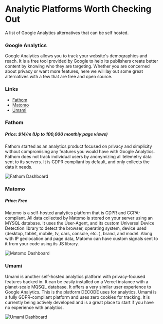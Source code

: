 # Analytic Platforms Worth Checking Out
A list of Google Analytics alternatives that can be self hosted.

### Google Analytics
Google Analytics allows you to track your website's demographics and reach. It is a free tool provided by Google to help its publishers create better content by knowing who they are targeting. Whether you are concerned about privacy or want more features, here we will lay out some great alternatives with a few that are free and open source.

### Links
* [Fathom](https://usefathom.com/)
* [Matomo](https://matomo.org/)
* [Umami](https://umami.is/)

### Fathom
##### Price: $14/m (Up to 100,000 monthly page views)
Fathom started as an analytics product focused on privacy and simplicity without compromising any features you would have with Google Analytics. Fathom does not track individual users by anonymizing all telemetry data sent to its servers. It is GDPR compliant by default, and only collects the data it needs.

![Fathom Dashboard](https://usefathom.com/assets/images/pages/social-lite.jpg)

### Matomo
##### Price: Free
Matomo is a self-hosted analytics platform that is GDPR and CCPA-compliant. All data collected by Matomo is stored on your server using an MYSQL database. It uses the User-Agent, and its custom Universal Device Detection library to detect the browser, operating system, device used (desktop, tablet, mobile, tv, cars, console, etc. ), brand, and model. Along with IP geolocation and page data, Matomo can have custom signals sent to it from your code using its JS library.

![Matomo Dashboard](https://upload.wikimedia.org/wikipedia/commons/7/75/Piwik_screenshot_german.png)

### Umami
Umami is another self-hosted analytics platform with privacy-focused features backed in. It can be easily installed on a Vercel instance with a planet-scale MQSQL database. It offers a very similar user experience to Google Analytics. This is the platform DECODE uses for analytics. Umami is a fully GDPR-compliant platform and uses zero cookies for tracking. It is currently being actively developed and is a great place to start if you have no experience with analytics.

![Umami Dashboard](https://aboutweb.dev/assets/img/umami-public-dashboard.png)